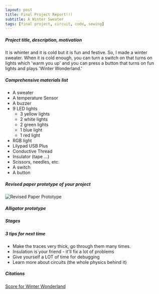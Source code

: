 ```yaml
---
layout: post
title: Final Project Report!!!
subtitle: A Winter Sweater
tags: [final project, circuit, code, sewing]
---
```

##### Project title, description, motivation
It is whinter and it is cold but it is fun and festive. So, I made a winter sweater. When it is cold enough, you can turn a switch on that turns on lights which 'warm you up' and you can press a button that turns on fun lights and plays 'Winter Wonderland.' 

##### Comprehensive materials list
- A sweater
- A temperature Sensor
- A buzzer
- 9 LED lights
  - 3 yellow lights
  - 2 white lights
  - 2 green lights
  - 1 blue light
  - 1 red light
- RGB light
- Lilypad USB Plus
- Conductive Thread
- Insulator (tape ...)
- Scissors, needles, etc.
- A switch
- A button

##### Revised paper prototype of your project
![Revised Paper Prototype](http://21mdr1.github.io/img/paper-prototype-final.png)

##### Alligator prototype

##### Stages

##### 3 tips for next time
- Make the traces very thick, go through them many times.
- Insulation is your friend - it'll fix a lot of problems
- Give yourself a LOT of time for debugging
- Learn more about circuits (the whole physics behind it)

##### Citations
[Score for Winter Wonderland](https://pianoandsynth.com/winter-wonderland-mastering-christmas-songs-piano-keyboard/)
